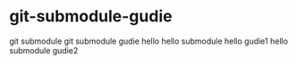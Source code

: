 # git-submodule-gudie
git submodule
git submodule gudie
hello
hello submodule
hello gudie1
hello submodule gudie2
